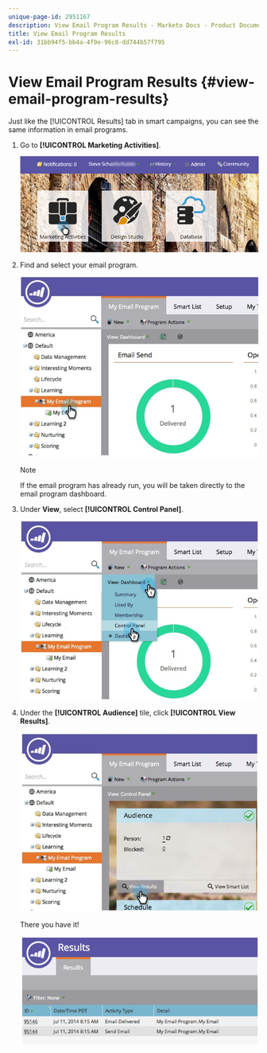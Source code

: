 ```yaml
---
unique-page-id: 2951167
description: View Email Program Results - Marketo Docs - Product Documentation
title: View Email Program Results
exl-id: 31bb94f5-bb4a-4f9e-96c8-dd744b57f795
---
```

# View Email Program Results {#view-email-program-results}

Just like the [!UICONTROL Results] tab in smart campaigns, you can see the same information in email programs.

1. Go to **[!UICONTROL Marketing Activities]**.

   ![](assets/login-marketing-activities-2.png)

1. Find and select your email program.

   ![](assets/selectemailprogram3.jpg)

   >[!NOTE]
   >
   >If the email program has already run, you will be taken directly to the email program dashboard.

1. Under **View**, select **[!UICONTROL Control Panel]**.

   ![](assets/controlpanelview.jpg)

1. Under the **[!UICONTROL Audience]** tile, click **[!UICONTROL View Results]**.

   ![](assets/audiencetile.jpg)

   There you have it!

   ![](assets/image2014-9-22-11-3a15-3a49.png)
